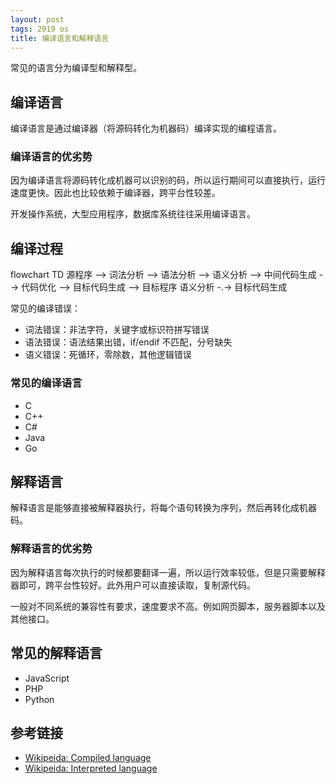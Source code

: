 ```yaml
---
layout: post
tags: 2019 os
title: 编译语言和解释语言
---
```


常见的语言分为编译型和解释型。

## 编译语言

编译语言是通过编译器（将源码转化为机器码）编译实现的编程语言。

### 编译语言的优劣势

因为编译语言将源码转化成机器可以识别的码，所以运行期间可以直接执行，运行速度更快。因此也比较依赖于编译器，跨平台性较差。

开发操作系统，大型应用程序，数据库系统往往采用编译语言。

## 编译过程

<div class="mermaid">
flowchart TD
  源程序 --> 词法分析 --> 语法分析 --> 语义分析 --> 中间代码生成 --> 代码优化 --> 目标代码生成 --> 目标程序
  语义分析 -.-> 目标代码生成
</div>

常见的编译错误：

- 词法错误：非法字符，关键字或标识符拼写错误
- 语法错误：语法结果出错，if/endif 不匹配，分号缺失
- 语义错误：死循环，零除数，其他逻辑错误

### 常见的编译语言

- C
- C++
- C#
- Java
- Go

## 解释语言

解释语言是能够直接被解释器执行，将每个语句转换为序列，然后再转化成机器码。

### 解释语言的优劣势

因为解释语言每次执行的时候都要翻译一遍，所以运行效率较低，但是只需要解释器即可，跨平台性较好。此外用户可以直接读取，复制源代码。

一般对不同系统的兼容性有要求，速度要求不高。例如网页脚本，服务器脚本以及其他接口。

## 常见的解释语言

- JavaScript
- PHP
- Python

## 参考链接

- [Wikipeida: Compiled language](https://en.wikipedia.org/wiki/Compiled_language)
- [Wikipeida: Interpreted language](https://en.wikipedia.org/wiki/Interpreted_language)
